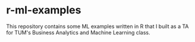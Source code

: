 # r-ml-examples
This repository contains some ML examples written in R that I built as a TA for TUM's Business Analytics and Machine Learning class.
